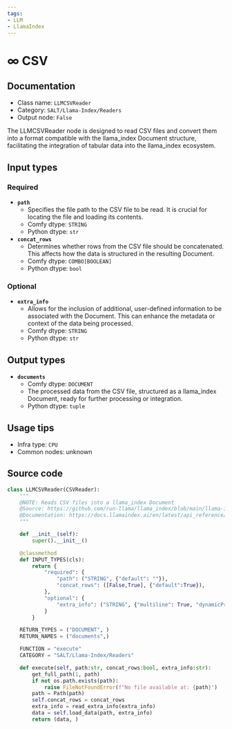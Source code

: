 ```yaml
---
tags:
- LLM
- LlamaIndex
---
```


# ∞ CSV
## Documentation
- Class name: `LLMCSVReader`
- Category: `SALT/Llama-Index/Readers`
- Output node: `False`

The LLMCSVReader node is designed to read CSV files and convert them into a format compatible with the llama_index Document structure, facilitating the integration of tabular data into the llama_index ecosystem.
## Input types
### Required
- **`path`**
    - Specifies the file path to the CSV file to be read. It is crucial for locating the file and loading its contents.
    - Comfy dtype: `STRING`
    - Python dtype: `str`
- **`concat_rows`**
    - Determines whether rows from the CSV file should be concatenated. This affects how the data is structured in the resulting Document.
    - Comfy dtype: `COMBO[BOOLEAN]`
    - Python dtype: `bool`
### Optional
- **`extra_info`**
    - Allows for the inclusion of additional, user-defined information to be associated with the Document. This can enhance the metadata or context of the data being processed.
    - Comfy dtype: `STRING`
    - Python dtype: `str`
## Output types
- **`documents`**
    - Comfy dtype: `DOCUMENT`
    - The processed data from the CSV file, structured as a llama_index Document, ready for further processing or integration.
    - Python dtype: `tuple`
## Usage tips
- Infra type: `CPU`
- Common nodes: unknown


## Source code
```python
class LLMCSVReader(CSVReader):
    """
    @NOTE: Reads CSV files into a llama_index Document
    @Source: https://github.com/run-llama/llama_index/blob/main/llama-index-integrations/readers/llama-index-readers-file/llama_index/readers/file/tabular/base.py
    @Documentation: https://docs.llamaindex.ai/en/latest/api_reference/readers/file/#llama_index.readers.file.CSVReader
    """

    def __init__(self):
        super().__init__()

    @classmethod
    def INPUT_TYPES(cls):
        return {
            "required": {
                "path": ("STRING", {"default": ""}),
                "concat_rows": ([False,True], {"default":True}),
            },
            "optional": {
                "extra_info": ("STRING", {"multiline": True, "dynamicPrompts": False, "default": "{}"}),
            }
        }

    RETURN_TYPES = ("DOCUMENT", )
    RETURN_NAMES = ("documents",)

    FUNCTION = "execute"
    CATEGORY = "SALT/Llama-Index/Readers"

    def execute(self, path:str, concat_rows:bool, extra_info:str):
        get_full_path(1, path)
        if not os.path.exists(path):
            raise FileNotFoundError(f"No file available at: {path}")
        path = Path(path)
        self.concat_rows = concat_rows
        extra_info = read_extra_info(extra_info)
        data = self.load_data(path, extra_info)
        return (data, )

```
